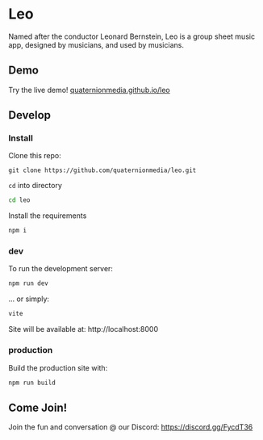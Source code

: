 # Leo

Named after the conductor Leonard Bernstein, Leo is a group sheet music app, designed by musicians, and used by musicians.

## Demo

Try the live demo! [quaternionmedia.github.io/leo](https://quaternionmedia.github.io/leo/)

## Develop

### Install

Clone this repo:

```
git clone https://github.com/quaternionmedia/leo.git
```

`cd` into directory

```sh
cd leo
```

Install the requirements

```sh
npm i
```

### dev

To run the development server:

```sh
npm run dev
```

... or simply:

```sh
vite
```

Site will be available at: http://localhost:8000

### production

Build the production site with:

```sh
npm run build
```

## Come Join!

Join the fun and conversation @ our Discord: https://discord.gg/FycdT36
